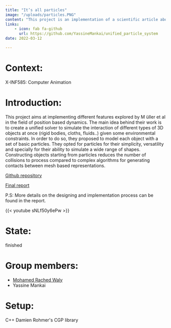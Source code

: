 ```yaml
---
title: "It’s all particles"
image: "/uploads/particles.PNG"
content: "This project is an implementation of a scientific article about position based dynamics"
links:
    - icon: fab fa-github
      url: https://github.com/YassineMankai/unified_particle_system
date: 2022-03-12

---
```

# Context:

X-INF585: Computer Animation

# Introduction:

This project aims at implementing different features explored by M ̈uller et al in the field of position based dynamics. The main idea behind their work is to create a unified solver to simulate the interaction of different types of 3D objects at once (rigid bodies, cloths, fluids..) given some environmental constraints.
In order to do so, they proposed to model each object with a set of basic particles. They opted for particles for their simplicity, versatility and specially for their ability to simulate a wide range of shapes. Constructing objects starting from particles reduces the number of collisions to process compared to complex algorithms for generating contacts between mesh based representations.

[Github repository](https://github.com/YassineMankai/unified_particle_system)

[Final report](/uploads/REPORT_INF585.pdf)

P.S: More details on the designing and implementation process can be found in the report.

{{< youtube sNLf50y6ePw >}}

# State:

finished

# Group members:

* [Mohamed Rached Waly](https://rachedwaly.github.io/)
* Yassine Mankai

# Setup:

C++     Damien Rohmer's CGP library